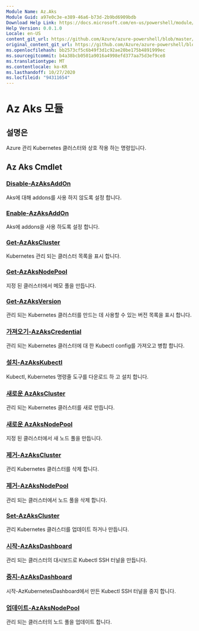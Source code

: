```yaml
---
Module Name: Az.Aks
Module Guid: a97e0c3e-e389-46a6-b73d-2b9bd6909bdb
Download Help Link: https://docs.microsoft.com/en-us/powershell/module/az.aks
Help Version: 0.0.1.0
Locale: en-US
content_git_url: https://github.com/Azure/azure-powershell/blob/master/src/Aks/Aks/help/Az.Aks.md
original_content_git_url: https://github.com/Azure/azure-powershell/blob/master/src/Aks/Aks/help/Az.Aks.md
ms.openlocfilehash: bb2573cf5c6b49f3d1c92ae20be175b4891999ec
ms.sourcegitcommit: b4a38bcb0501a9016a4998efd377aa75d3ef9ce8
ms.translationtype: MT
ms.contentlocale: ko-KR
ms.lasthandoff: 10/27/2020
ms.locfileid: "94311654"
---
```

# Az Aks 모듈
## 설명은
Azure 관리 Kubernetes 클러스터와 상호 작용 하는 명령입니다.

## Az Aks Cmdlet
### [Disable-AzAksAddOn](Disable-AzAksAddOn.md)
Aks에 대해 addons를 사용 하지 않도록 설정 합니다.

### [Enable-AzAksAddOn](Enable-AzAksAddOn.md)
Aks에 addons을 사용 하도록 설정 합니다.

### [Get-AzAksCluster](Get-AzAksCluster.md)
Kubernetes 관리 되는 클러스터 목록을 표시 합니다.

### [Get-AzAksNodePool](Get-AzAksNodePool.md)
지정 된 클러스터에서 메모 풀을 만듭니다.

### [Get-AzAksVersion](Get-AzAksVersion.md)
관리 되는 Kubernetes 클러스터를 만드는 데 사용할 수 있는 버전 목록을 표시 합니다.

### [가져오기-AzAksCredential](Import-AzAksCredential.md)
관리 되는 Kubernetes 클러스터에 대 한 Kubectl config를 가져오고 병합 합니다.

### [설치-AzAksKubectl](Install-AzAksKubectl.md)
Kubectl, Kubernetes 명령줄 도구를 다운로드 하 고 설치 합니다.

### [새로운 AzAksCluster](New-AzAksCluster.md)
관리 되는 Kubernetes 클러스터를 새로 만듭니다.

### [새로운 AzAksNodePool](New-AzAksNodePool.md)
지정 된 클러스터에서 새 노드 풀을 만듭니다.

### [제거-AzAksCluster](Remove-AzAksCluster.md)
관리 Kubernetes 클러스터를 삭제 합니다.

### [제거-AzAksNodePool](Remove-AzAksNodePool.md)
관리 되는 클러스터에서 노드 풀을 삭제 합니다.

### [Set-AzAksCluster](Set-AzAksCluster.md)
관리 Kubernetes 클러스터를 업데이트 하거나 만듭니다.

### [시작-AzAksDashboard](Start-AzAksDashboard.md)
관리 되는 클러스터의 대시보드로 Kubectl SSH 터널을 만듭니다.

### [중지-AzAksDashboard](Stop-AzAksDashboard.md)
시작-AzKubernetesDashboard에서 만든 Kubectl SSH 터널을 중지 합니다.

### [업데이트-AzAksNodePool](Update-AzAksNodePool.md)
관리 되는 클러스터의 노드 풀을 업데이트 합니다.

